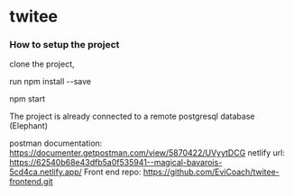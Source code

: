 # twitee

### How to setup the project
clone the project,

run npm install --save

npm start

The project is already connected to a remote postgresql database (Elephant)

postman documentation: https://documenter.getpostman.com/view/5870422/UVyytDCG
netlify url: https://62540b68e43dfb5a0f535941--magical-bavarois-5cd4ca.netlify.app/
Front end repo: https://github.com/EviCoach/twitee-frontend.git

